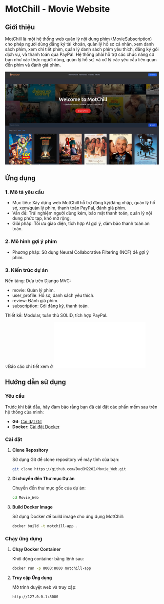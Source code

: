 # MotChill - Movie Website

## Giới thiệu
MotChill là một hệ thống web quản lý nội dung phim (MovieSubscription) cho phép người dùng đăng ký tài khoản,
quản lý hồ sơ cá nhân, xem danh sách phim, xem chi tiết phim, quản lý danh sách phim yêu thích, đăng ký gói
dịch vụ, và thanh toán qua PayPal. Hệ thống phải hỗ trợ các chức năng cơ bản như xác thực người dùng, quản
lý hồ sơ, và xử lý các yêu cầu liên quan đến phim và đánh giá phim.

![UI image](assets/web_iu.png)

## Ứng dụng
### 1. Mô tả yêu cầu
- Mục tiêu: Xây dựng web MotChill hỗ trợ đăng ký/đăng nhập, quản lý hồ sơ, xem/quản lý phim, thanh toán PayPal, đánh giá phim.
- Vấn đề: Trải nghiệm người dùng kém, bảo mật thanh toán, quản lý nội dung phức tạp, khó mở rộng.
- Giải pháp: Tối ưu giao diện, tích hợp AI gợi ý, đảm bảo thanh toán an toàn.

### 2. Mô hình gợi ý phim
- Phương pháp: Sử dụng Neural Collaborative Filtering (NCF) để gợi ý phim.

### 3. Kiến trúc dự án
Nền tảng: Dựa trên Django MVC:
   - movie: Quản lý phim.
   - user_profile: Hồ sơ, danh sách yêu thích.
   - review: Đánh giá phim.
   - subscription: Gói đăng ký, thanh toán.

Thiết kế: Modular, tuân thủ SOLID, tích hợp PayPal.

💡Báo cáo chi tiết xem ở ![Report](assets/MLOps.pdf)

## Hướng dẫn sử dụng

### Yêu cầu

Trước khi bắt đầu, hãy đảm bảo rằng bạn đã cài đặt các phần mềm sau trên hệ thống của mình:

- **Git**: [Cài đặt Git](https://git-scm.com/book/en/v2/Getting-Started-Installing-Git)
- **Docker**: [Cài đặt Docker](https://docs.docker.com/get-docker/)

### Cài đặt

1. **Clone Repository**

   Sử dụng Git để clone repository về máy tính của bạn:

   ```bash
   git clone https://github.com/DucDM2202/Movie_Web.git

2. **Di chuyển đến Thư mục Dự án**
   
   Chuyển đến thư mục gốc của dự án:
   
   ```bash
   cd Movie_Web
4. **Build Docker Image**

   Sử dụng Docker để build image cho ứng dụng MotChill:
   
   ```bash
   docker build -t motchill-app .
   
### Chạy ứng dụng

1. **Chạy Docker Container**

   Khởi động container bằng lệnh sau:

   ```bash
   docker run -p 8000:8000 motchill-app
2. **Truy cập Ứng dụng**

   Mở trình duyệt web và truy cập:

   ```bash
   http://127.0.0.1:8000

